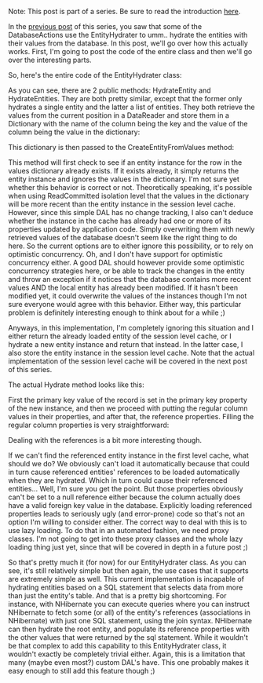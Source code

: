 Note: This post is part of a series.  Be sure to read the introduction <a href="/blog/2009/08/build-your-own-data-access-layer-series/">here</a>.

In the <a href="/blog/2009/08/build-your-own-data-access-layer-out-of-the-box-crud-functionality/">previous post</a> of this series, you saw that some of the DatabaseActions use the EntityHydrater to umm.. hydrate the entities with their values from the database.  In this post, we'll go over how this actually works.  First, I'm going to post the code of the entire class and then we'll go over the interesting parts.

So, here's the entire code of the EntityHydrater class:

<script src="https://gist.github.com/3685007.js?file=s1.cs"></script>

As you can see, there are 2 public methods: HydrateEntity and HydrateEntities.  They are both pretty similar, except that the former only hydrates a single entity and the latter a list of entities.  They both retrieve the values from the current position in a DataReader and store them in a Dictionary with the name of the column being the key and the value of the column being the value in the dictionary:

<script src="https://gist.github.com/3685007.js?file=s2.cs"></script>

This dictionary is then passed to the CreateEntityFromValues method:

<script src="https://gist.github.com/3685007.js?file=s3.cs"></script>

This method will first check to see if an entity instance for the row in the values dictionary already exists.  If it exists already, it simply returns the entity instance and ignores the values in the dictionary.  I'm not sure yet whether this behavior is correct or not.  Theoretically speaking, it's possible when using ReadCommitted isolation level that the values in the dictionary will be more recent than the entity instance in the session level cache.  However, since this simple DAL has no change tracking, I also can't deduce whether the instance in the cache has already had one or more of its properties updated by application code.  Simply overwriting them with newly retrieved values of the database doesn't seem like the right thing to do here.  So the current options are to either ignore this possibility, or to rely on optimistic concurrency.  Oh, and I don't have support for optimistic concurrency either.  A good DAL should however provide some optimistic concurrency strategies here, or be able to track the changes in the entity and throw an exception if it notices that the database contains more recent values AND the local entity has already been modified.  If it hasn't been modified yet, it could overwrite the values of the instances though I'm not sure everyone would agree with this behavior.  Either way, this particular problem is definitely interesting enough to think about for a while ;)

Anyways, in this implementation, I'm completely ignoring this situation and I either return the already loaded entity of the session level cache, or I hydrate a new entity instance and return that instead.  In the latter case, I also store the entity instance in the session level cache.  Note that the actual implementation of the session level cache will be covered in the next post of this series.

The actual Hydrate method looks like this:

<script src="https://gist.github.com/3685007.js?file=s4.cs"></script>

First the primary key value of the record is set in the primary key property of the new instance, and then we proceed with putting the regular column values in their properties, and after that, the reference properties. Filling the regular column properties is very straightforward:

<script src="https://gist.github.com/3685007.js?file=s5.cs"></script>

Dealing with the references is a bit more interesting though.

<script src="https://gist.github.com/3685007.js?file=s6.cs"></script>

If we can't find the referenced entity instance in the first level cache, what should we do? We obviously can't load it automatically because that could in turn cause referenced entities' references to be loaded automatically when they are hydrated.  Which in turn could cause their referenced entities... Well, I'm sure you get the point.  But those properties obviously can't be set to a null reference either because the column actually does have a valid foreign key value in the database.  Explicitly loading referenced properties leads to seriously ugly (and error-prone) code so that's not an option I'm willing to consider either.  The correct way to deal with this is to use lazy loading.  To do that in an automated fashion, we need proxy classes.  I'm not going to get into these proxy classes and the whole lazy loading thing just yet, since that will be covered in depth in a future post ;)

So that's pretty much it (for now) for our EntityHydrater class.  As you can see, it's still relatively simple but then again, the use cases that it supports are extremely simple as well.  This current implementation is incapable of hydrating entities based on a SQL statement that selects data from more than just the entity's table.  And that is a pretty big shortcoming.  For instance, with NHibernate you can execute queries where you can instruct NHibernate to fetch some (or all) of the entity's references (associations in NHibernate) with just one SQL statement, using the join syntax.  NHibernate can then hydrate the root entity, and populate its reference properties with the other values that were returned by the sql statement.  While it wouldn't be that complex to add this capability to this EntityHydrater class, it wouldn't exactly be completely trivial either.  Again, this is a limitation that many (maybe even most?) custom DAL's have.  This one probably makes it easy enough to still add this feature though ;)